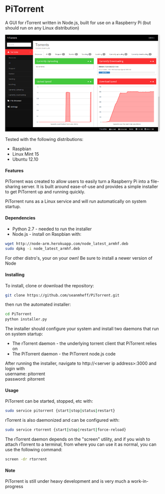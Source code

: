 # PiTorrent

A GUI for rTorrent written in Node.js, built for use on a Raspberry Pi (but should run on any Linux distribution) 

![alt tag](https://raw.githubusercontent.com/seanmheff/PiTorrent/master/public/img/view.png)

Tested with the following distributions:
 
 * Raspbian
 * Linux Mint 15
 * Ubuntu 12.10
 
#### Features
PiTorrent was created to allow users to easily turn a Raspberry Pi into a file-sharing server. It is built around ease-of-use and provides a simple installer to get PiTorrent up and running quickly.

PiTorrent runs as a Linux service and will run automatically on system startup. 

  
#### Dependencies

 * Python 2.7 - needed to run the installer 
 * Node.js - install on Raspbian with:

  ```bash 
  wget http://node-arm.herokuapp.com/node_latest_armhf.deb
  sudo dpkg -i node_latest_armhf.deb
  ```
  For other distro's, your on your own!
  Be sure to install a newer version of Node 

#### Installing
To install, clone or download the repository:
```bash
git clone https://github.com/seanmheff/PiTorrent.git
```

then run the automated installer:
```bash
cd PiTorrent
python installer.py
```

The installer should configure your system and install two daemons that run on system startup:

 * The rTorrent daemon - the underlying torrent client that PiTorrent relies on
 * The PiTorrent daemon - the PiTorrent node.js code 

After running the installer, navigate to http://\<server ip address\>:3000 and login with  
username: pitorrent  
password: pitorrent

#### Usage
PiTorrent can be started, stopped, etc with:
```bash
sudo service pitorrent {start|stop|status|restart}
```


rTorrent is also daemonized and can be configured with:  
```bash
sudo service rtorrent {start|stop|restart|force-reload}
```

The rTorrent daemon depends on the "screen" utility, and if you wish to attach rTorrent to a terminal, from where you can use it as normal, you can use the following command:
```bash
screen -dr rtorrent
```


#### Note
PiTorrent is still under heavy development and is very much a work-in-progress

